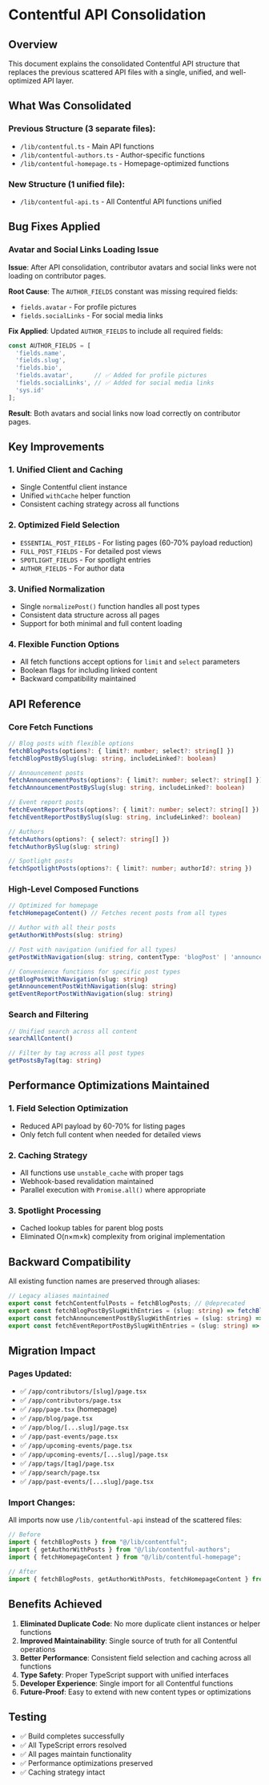 # Contentful API Consolidation

## Overview

This document explains the consolidated Contentful API structure that replaces the previous scattered API files with a single, unified, and well-optimized API layer.

## What Was Consolidated

### Previous Structure (3 separate files):
- `/lib/contentful.ts` - Main API functions
- `/lib/contentful-authors.ts` - Author-specific functions  
- `/lib/contentful-homepage.ts` - Homepage-optimized functions

### New Structure (1 unified file):
- `/lib/contentful-api.ts` - All Contentful API functions unified

## Bug Fixes Applied

### Avatar and Social Links Loading Issue
**Issue**: After API consolidation, contributor avatars and social links were not loading on contributor pages.

**Root Cause**: The `AUTHOR_FIELDS` constant was missing required fields:
- `fields.avatar` - For profile pictures
- `fields.socialLinks` - For social media links

**Fix Applied**: Updated `AUTHOR_FIELDS` to include all required fields:
```typescript
const AUTHOR_FIELDS = [
  'fields.name',
  'fields.slug', 
  'fields.bio',
  'fields.avatar',      // ✅ Added for profile pictures
  'fields.socialLinks', // ✅ Added for social media links
  'sys.id'
];
```

**Result**: Both avatars and social links now load correctly on contributor pages.

## Key Improvements

### 1. **Unified Client and Caching**
- Single Contentful client instance
- Unified `withCache` helper function
- Consistent caching strategy across all functions

### 2. **Optimized Field Selection**
- `ESSENTIAL_POST_FIELDS` - For listing pages (60-70% payload reduction)
- `FULL_POST_FIELDS` - For detailed post views
- `SPOTLIGHT_FIELDS` - For spotlight entries
- `AUTHOR_FIELDS` - For author data

### 3. **Unified Normalization**
- Single `normalizePost()` function handles all post types
- Consistent data structure across all pages
- Support for both minimal and full content loading

### 4. **Flexible Function Options**
- All fetch functions accept options for `limit` and `select` parameters
- Boolean flags for including linked content
- Backward compatibility maintained

## API Reference

### Core Fetch Functions

```typescript
// Blog posts with flexible options
fetchBlogPosts(options?: { limit?: number; select?: string[] })
fetchBlogPostBySlug(slug: string, includeLinked?: boolean)

// Announcement posts
fetchAnnouncementPosts(options?: { limit?: number; select?: string[] })
fetchAnnouncementPostBySlug(slug: string, includeLinked?: boolean)

// Event report posts
fetchEventReportPosts(options?: { limit?: number; select?: string[] })
fetchEventReportPostBySlug(slug: string, includeLinked?: boolean)

// Authors
fetchAuthors(options?: { select?: string[] })
fetchAuthorBySlug(slug: string)

// Spotlight posts
fetchSpotlightPosts(options?: { limit?: number; authorId?: string })
```

### High-Level Composed Functions

```typescript
// Optimized for homepage
fetchHomepageContent() // Fetches recent posts from all types

// Author with all their posts
getAuthorWithPosts(slug: string)

// Post with navigation (unified for all types)
getPostWithNavigation(slug: string, contentType: 'blogPost' | 'announcementPost' | 'eventReportPost')

// Convenience functions for specific post types
getBlogPostWithNavigation(slug: string)
getAnnouncementPostWithNavigation(slug: string)
getEventReportPostWithNavigation(slug: string)
```

### Search and Filtering

```typescript
// Unified search across all content
searchAllContent()

// Filter by tag across all post types
getPostsByTag(tag: string)
```

## Performance Optimizations Maintained

### 1. **Field Selection Optimization**
- Reduced API payload by 60-70% for listing pages
- Only fetch full content when needed for detailed views

### 2. **Caching Strategy**
- All functions use `unstable_cache` with proper tags
- Webhook-based revalidation maintained
- Parallel execution with `Promise.all()` where appropriate

### 3. **Spotlight Processing**
- Cached lookup tables for parent blog posts
- Eliminated O(n×m×k) complexity from original implementation

## Backward Compatibility

All existing function names are preserved through aliases:

```typescript
// Legacy aliases maintained
export const fetchContentfulPosts = fetchBlogPosts; // @deprecated
export const fetchBlogPostBySlugWithEntries = (slug: string) => fetchBlogPostBySlug(slug, true);
export const fetchAnnouncementPostBySlugWithEntries = (slug: string) => fetchAnnouncementPostBySlug(slug, true);
export const fetchEventReportPostBySlugWithEntries = (slug: string) => fetchEventReportPostBySlug(slug, true);
```

## Migration Impact

### Pages Updated:
- ✅ `/app/contributors/[slug]/page.tsx`
- ✅ `/app/contributors/page.tsx`
- ✅ `/app/page.tsx` (homepage)
- ✅ `/app/blog/page.tsx`
- ✅ `/app/blog/[...slug]/page.tsx`
- ✅ `/app/past-events/page.tsx`
- ✅ `/app/upcoming-events/page.tsx`
- ✅ `/app/upcoming-events/[...slug]/page.tsx`
- ✅ `/app/tags/[tag]/page.tsx`
- ✅ `/app/search/page.tsx`
- ✅ `/app/past-events/[...slug]/page.tsx`

### Import Changes:
All imports now use `/lib/contentful-api` instead of the scattered files:

```typescript
// Before
import { fetchBlogPosts } from "@/lib/contentful";
import { getAuthorWithPosts } from "@/lib/contentful-authors";
import { fetchHomepageContent } from "@/lib/contentful-homepage";

// After
import { fetchBlogPosts, getAuthorWithPosts, fetchHomepageContent } from "@/lib/contentful-api";
```

## Benefits Achieved

1. **Eliminated Duplicate Code**: No more duplicate client instances or helper functions
2. **Improved Maintainability**: Single source of truth for all Contentful operations
3. **Better Performance**: Consistent field selection and caching across all functions
4. **Type Safety**: Proper TypeScript support with unified interfaces
5. **Developer Experience**: Single import for all Contentful functions
6. **Future-Proof**: Easy to extend with new content types or optimizations

## Testing

- ✅ Build completes successfully
- ✅ All TypeScript errors resolved
- ✅ All pages maintain functionality
- ✅ Performance optimizations preserved
- ✅ Caching strategy intact
